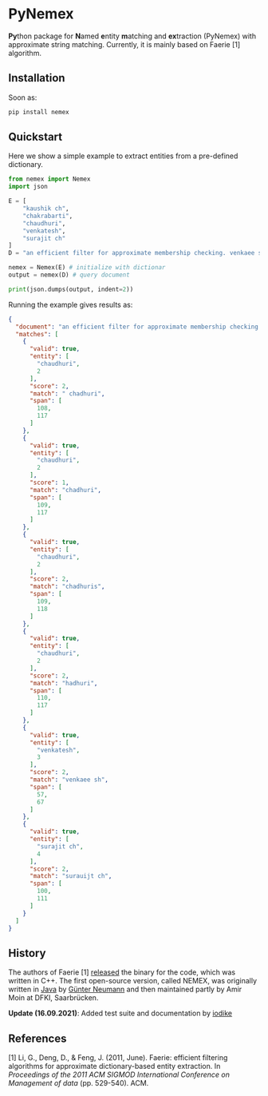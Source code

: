 # PyNemex 
**Py**thon package for **N**amed **e**ntity **m**atching and **ex**traction (PyNemex) with approximate string matching. Currently, it is mainly based on Faerie [1] algorithm.

## Installation
Soon as:
```bash
pip install nemex
```

## Quickstart
Here we show a simple example to extract entities from a pre-defined dictionary.
```python
from nemex import Nemex
import json

E = [
    "kaushik ch",
    "chakrabarti",
    "chaudhuri",
    "venkatesh",
    "surajit ch"
]
D = "an efficient filter for approximate membership checking. venkaee shga kamunshik kabarati, dong xin, surauijt chadhurisigmod."

nemex = Nemex(E) # initialize with dictionar
output = nemex(D) # query document

print(json.dumps(output, indent=2))
```
Running the example gives results as:

```json
{
  "document": "an efficient filter for approximate membership checking. venkaee shga kamunshik kabarati, dong xin, surauijt chadhurisigmod.",
  "matches": [
    {
      "valid": true,
      "entity": [
        "chaudhuri",
        2
      ],
      "score": 2,
      "match": " chadhuri",
      "span": [
        108,
        117
      ]
    },
    {
      "valid": true,
      "entity": [
        "chaudhuri",
        2
      ],
      "score": 1,
      "match": "chadhuri",
      "span": [
        109,
        117
      ]
    },
    {
      "valid": true,
      "entity": [
        "chaudhuri",
        2
      ],
      "score": 2,
      "match": "chadhuris",
      "span": [
        109,
        118
      ]
    },
    {
      "valid": true,
      "entity": [
        "chaudhuri",
        2
      ],
      "score": 2,
      "match": "hadhuri",
      "span": [
        110,
        117
      ]
    },
    {
      "valid": true,
      "entity": [
        "venkatesh",
        3
      ],
      "score": 2,
      "match": "venkaee sh",
      "span": [
        57,
        67
      ]
    },
    {
      "valid": true,
      "entity": [
        "surajit ch",
        4
      ],
      "score": 2,
      "match": "surauijt ch",
      "span": [
        100,
        111
      ]
    }
  ]
}
```

## History
The authors of Faerie [1] [released](https://dongdeng.github.io/code/faerie.tar.gz) the binary for the code, which was written in C++. The first open-source version, called NEMEX, was originally written in [Java](https://github.com/gueneumann/nemexa) by [Günter Neumann](https://www.dfki.de/~neumann/) and then maintained partly by Amir Moin at DFKI, Saarbrücken.

**Update (16.09.2021)**: Added test suite and documentation by [iodike](https://github.com/iodike)

## References
[1] Li, G., Deng, D., & Feng, J. (2011, June). Faerie: efficient filtering algorithms for approximate dictionary-based entity extraction. In _Proceedings of the 2011 ACM SIGMOD International Conference on Management of data_ (pp. 529-540). ACM.
